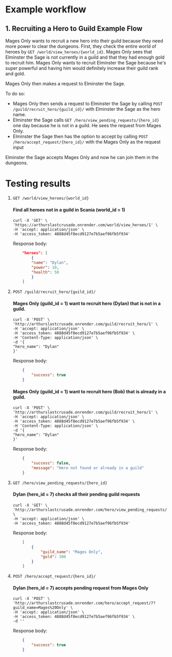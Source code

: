 # Example workflow

## 1. Recruiting a Hero to Guild Example Flow
Mages Only wants to recruit a new hero into their guild because they need more power to clear the dungeons. First, they check the entire world of heroes by `GET /world/view_heroes/{world_id}`. Mages Only sees that Elminster the Sage is not currently in a guild and that they had enough gold to recruit him. Mages Only wants to recruit Elminster the Sage because he's super powerful and having him would definitely increase their guild rank and gold. 

Mages Only then makes a request to Elminster the Sage.

To do so:
- Mages Only then sends a request to Elminster the Sage by calling `POST /guild/recruit_hero/{guild_id}/` with Elminster the Sage as the hero name.
- Elminster the Sage calls `GET /hero/view_pending_requests/{hero_id}` one day because he is not in a guild. He sees the request from Mages Only.
- Elminster the Sage then has the option to accept by calling `POST /hero/accept_request/{hero_id}/` with the Mages Only as the request input

Elminster the Sage accepts Mages Only and now he can join them in the dungeons.

# Testing results
1. `GET /world/view_heroes/{world_id}`

    #### Find all heroes not in a guild in Scania (world_id = 1)
    ```
    curl -X 'GET' \
    'https://arthurslastcrusade.onrender.com/world/view_heroes/1' \
    -H 'accept: application/json' \
    -H 'access_token: 4888d45f8ecd9127e7b5aef96fb5f934'
    ```
    Response body:
    ```json
        "heroes": [
            {
            "name": "Dylan",
            "power": 10,
            "health": 50
            }
        ]
    ```

2. `POST /guild/recruit_hero/{guild_id}/`
    
    #### Mages Only (guild_id = 1) want to recruit hero (Dylan) that is not in a guild.
    ```
    curl -X 'POST' \
    'http://arthurslastcrusade.onrender.com/guild/recruit_hero/1' \
    -H 'accept: application/json' \
    -H 'access_token: 4888d45f8ecd9127e7b5aef96fb5f934' \
    -H 'Content-Type: application/json' \
    -d '{
    "hero_name": "Dylan"
    }'
    ```
    Response body:
    ```json
        {
            "success": true
        }
    ```

    #### Mages Only (guild_id = 1) want to recruit hero (Bob) that is already in a guild.

    ```
    curl -X 'POST' \
    'http://arthurslastcrusade.onrender.com/guild/recruit_hero/1' \
    -H 'accept: application/json' \
    -H 'access_token: 4888d45f8ecd9127e7b5aef96fb5f934' \
    -H 'Content-Type: application/json' \
    -d '{
    "hero_name": "Dylan"
    }'
    ```
    Response body:
    ```json
        {
            "success": false,
            "message": "Hero not found or already in a guild"
        }
    ```

3. `GET /hero/view_pending_requests/{hero_id}`
    #### Dylan (hero_id = 7) checks all their pending guild requests

    ```
    curl -X 'GET' \
    'http://arthurslastcrusade.onrender.com/hero/view_pending_requests/7' \
    -H 'accept: application/json' \
    -H 'access_token: 4888d45f8ecd9127e7b5aef96fb5f934'
    ```

    Response body:
    ```json
        [
            {
                "guild_name": "Mages Only",
                "gold": 300
            }
        ]
    ```

4. `POST /hero/accept_request/{hero_id}/`
    #### Dylan (hero_id = 7) accepts pending request from Mages Only

    ```
    curl -X 'POST' \
    'http://arthurslastcrusade.onrender.com/hero/accept_request/7?guild_name=Mages%20Only' \
    -H 'accept: application/json' \
    -H 'access_token: 4888d45f8ecd9127e7b5aef96fb5f934' \
    -d ''
    ```

    Response body:
    ```json
        {
            "success": true
        }
    ```
